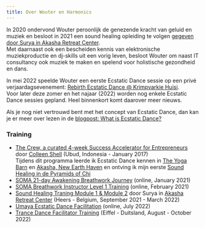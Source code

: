 ```yaml
---
title: Over Wouter en Harmonics
---
```


In 2020 ondervond Wouter peroonlijk de genezende kracht van geluid en muziek en besloot in 2021 een sound healing opleiding te volgen [gegeven door Surya in Akasha Retreat Center](https://www.akasharetreatcenter.com/).<br/>Met daarnaast ook een bescheiden kennis van elektronische muziekproductie en dj-skills uit een vorig leven, besloot Wouter om naast IT consultancy ook muziek te maken en spelend voor holistische gezondheid en dans.

In mei 2022 speelde Wouter een eerste Ecstatic Dance sessie op een privé verjaardagsevenement: [Rebirth Ecstatic Dance @ Krimpvarkie Huisi](/blog/rebirthecstaticdance).<br/>Voor later deze zomer en het najaar (2022) worden nog enkele Ecstatic Dance sessies gepland. Heel binnenkort komt daarover meer nieuws.

Als je nog niet vertrouwd bent met het concept van Ecstatic Dance, dan kan je er meer over lezen in de [blogpost: What is Ecstatic Dance?](/blog/watisecstaticdance)

### Training

* [The Crew, a curated 4-week Success Accelerator for Entrepreneurs](https://www.facebook.com/thecrewglobal) door [Colleen Shell](https://fabx.tv/speaker/colleen-schell/) (Ubud, Indonesia - January 2017)<br>
Tijdens dit programma leerde ik Ecstatic Dance kennen in [The Yoga Barn](https://www.theyogabarn.com) en [Akasha, New Earth Haven](https://newearthhaven.com/) en ontving ik mijn eerste [Sound Healing in de Pyramids of Chi](https://pyramidsofchi.com/)
* [SOMA 21-day Awakening Breathwork Journey](https://www.somabreath.com/the-awakening-breathwork-journey-fp/) (online, January 2021)
* [SOMA Breathwork Instructor Level 1 Training](https://www.somabreath.com/breathwork-facilitator-teacher-training-certification/) (online, February 2021)
* [Sound Healing Traning Module 1 & Module 2](https://www.akasharetreatcenter.com/soundhealing-training) door
Surya in [Akasha Retreat Center](https://www.akasharetreatcenter.com/) (Heers - Belgium, September 2021 - March 2022)
* [Umaya Ecstatic Dance Facilitation](https://umaya.love/courses/ecstatic-dance-facilitation-guidelines-tools-exercises/) (online, July 2022)
* [Trance Dance Facilitator Training](https://trance-dance.net/) (Eiffel - Duitsland, August - October 2022)
